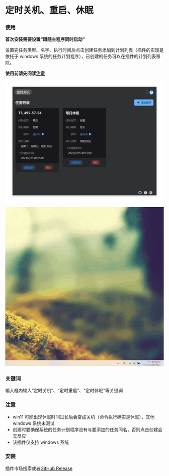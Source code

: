 # 定时关机、重启、休眠

### 使用

**首次安装需要设置“跟随主程序同时启动”**

设置完任务类型、名字、执行时间后点击创建任务添加到计划列表（插件的实现是依托于 windows 系统的任务计划程序），已创建的任务可以在插件的计划列表移除。

**使用前请先阅读[注意](#notic)**

![1690204818336](./images/1690204818336.png)

![通知效果](./images/1690295561656.gif)

### 关键词

输入框内输入“定时关机”、“定时重启”、"定时休眠"等关键词

### 注意

<span id='notic'></span>

- win11 可能出现休眠时间过长后会变成关机（命令执行确实是休眠），其他 windows 系统未测试
- 创建时要确保系统的任务计划程序没有与要添加的任务同名，否则点击创建会无反应
- 该插件仅支持 windows 系统

### 安装

插件市场搜索或者[GitHub Release](https://github.com/xyeluo/timed-shutdown/releases)

